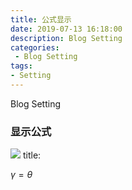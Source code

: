 ```yaml
---
title: 公式显示
date: 2019-07-13 16:18:00
description: Blog Setting
categories:
 - Blog Setting
tags: 
- Setting
---
```


Blog Setting


### 显示公式


<img src="https://www.zhihu.com/equation?tex=\gamma=\theta" >
title: 

$\gamma =\theta$
